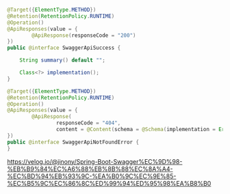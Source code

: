 ```java
@Target({ElementType.METHOD})
@Retention(RetentionPolicy.RUNTIME)
@Operation()
@ApiResponses(value = {
        @ApiResponse(responseCode = "200")
})
public @interface SwaggerApiSuccess {

    String summary() default "";

    Class<?> implementation();
}
```

```java
@Target({ElementType.METHOD})
@Retention(RetentionPolicy.RUNTIME)
@Operation()
@ApiResponses(value = {
        @ApiResponse(
                responseCode = "404",
                content = @Content(schema = @Schema(implementation = Error.class)))
})
public @interface SwaggerApiNotFoundError {
}
```
https://velog.io/@jinony/Spring-Boot-Swagger%EC%9D%98-%EB%B9%84%EC%A6%88%EB%8B%88%EC%8A%A4-%EC%BD%94%EB%93%9C-%EA%B0%9C%EC%9E%85-%EC%B5%9C%EC%86%8C%ED%99%94%ED%95%98%EA%B8%B0

